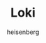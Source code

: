 ---
layout: post
author: heisenberg
category: Séries
post_date: '2022-04-15T17:29:06.846Z'
post_modified: '2022-04-15T17:29:06.846Z'
title: Loki
description: 'Começando imediatamente depois que Loki rouba o Tesseract (de novo), ele se encontra diante da Autoridade de Variação Temporal, uma organização burocrática que existe fora do tempo e espaço. Forçado a responder por seus crimes contra a linha do tempo, ele recebe uma escolha: Ser deletado da realidade ou ajudar a capturar uma ameaça ainda maior.'
poster_path: /rX1wQMTKFqF0gvZyS0DDQqgnQPB.jpg
tmdb_id: 84958
imdb_id: tt9140554
runtime: 52
release_date: '2021-06-09'
genres:
  - Comédia
  - Drama
  - Ficção científica
casts:
  - Tom Hiddleston
  - Owen Wilson
  - Sophia Di Martino
  - Gugu Mbatha-Raw
  - Wunmi Mosaku
  - Tara Strong
crews:
  - Michael Waldron
trailer: ETpixAlp3bk
certification: 14
adult: false
vote_average: 8.2
vote_count: 8728
qualitys:
  - 1080p
  - 720p
audios:
  - Dual Áudio
  - Português
  - Inglês
extensions:
  - mkv
  - mp4
---